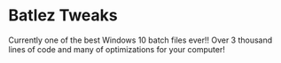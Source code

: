 # Batlez Tweaks
Currently one of the best Windows 10 batch files ever!! Over 3 thousand lines of code and many of optimizations for your computer!
